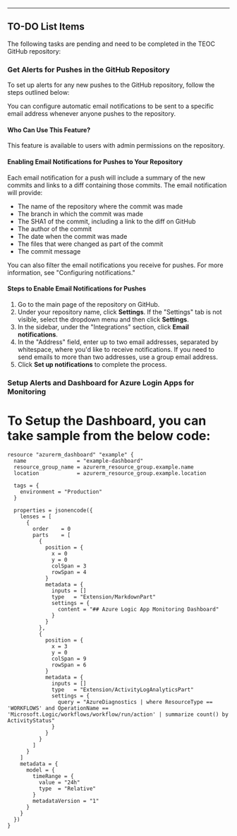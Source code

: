 ---

## TO-DO List Items

The following tasks are pending and need to be completed in the TEOC GitHub repository:

### Get Alerts for Pushes in the GitHub Repository

To set up alerts for any new pushes to the GitHub repository, follow the steps outlined below:

You can configure automatic email notifications to be sent to a specific email address whenever anyone pushes to the repository.

#### Who Can Use This Feature?

This feature is available to users with admin permissions on the repository.

#### Enabling Email Notifications for Pushes to Your Repository

Each email notification for a push will include a summary of the new commits and links to a diff containing those commits. The email notification will provide:

- The name of the repository where the commit was made
- The branch in which the commit was made
- The SHA1 of the commit, including a link to the diff on GitHub
- The author of the commit
- The date when the commit was made
- The files that were changed as part of the commit
- The commit message

You can also filter the email notifications you receive for pushes. For more information, see "Configuring notifications."

#### Steps to Enable Email Notifications for Pushes

1. Go to the main page of the repository on GitHub.
2. Under your repository name, click **Settings**. If the "Settings" tab is not visible, select the dropdown menu and then click **Settings**.
3. In the sidebar, under the "Integrations" section, click **Email notifications**.
4. In the "Address" field, enter up to two email addresses, separated by whitespace, where you'd like to receive notifications. If you need to send emails to more than two addresses, use a group email address.
5. Click **Set up notifications** to complete the process.

### Setup Alerts and Dashboard for Azure Login Apps for Monitoring


# To Setup the Dashboard, you can take sample from the below code: 

```
resource "azurerm_dashboard" "example" {
  name                = "example-dashboard"
  resource_group_name = azurerm_resource_group.example.name
  location            = azurerm_resource_group.example.location

  tags = {
    environment = "Production"
  }

  properties = jsonencode({
    lenses = [
      {
        order    = 0
        parts    = [
          {
            position = {
              x = 0
              y = 0
              colSpan = 3
              rowSpan = 4
            }
            metadata = {
              inputs = []
              type   = "Extension/MarkdownPart"
              settings = {
                content = "## Azure Logic App Monitoring Dashboard"
              }
            }
          },
          {
            position = {
              x = 3
              y = 0
              colSpan = 9
              rowSpan = 6
            }
            metadata = {
              inputs = []
              type   = "Extension/ActivityLogAnalyticsPart"
              settings = {
                query = "AzureDiagnostics | where ResourceType == 'WORKFLOWS' and OperationName == 'Microsoft.Logic/workflows/workflow/run/action' | summarize count() by ActivityStatus"
              }
            }
          }
        ]
      }
    ]
    metadata = {
      model = {
        timeRange = {
          value = "24h"
          type  = "Relative"
        }
        metadataVersion = "1"
      }
    }
  })
}
```
